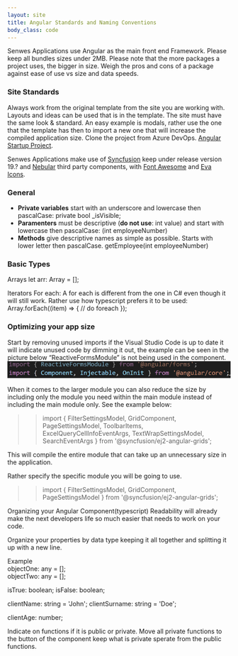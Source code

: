 ```yaml
---
layout: site
title: Angular Standards and Naming Conventions
body_class: code
---
```


Senwes Applications use Angular as the main front end Framework.
Please keep all bundles sizes under 2MB. Please note that the more packages a project uses, the bigger in size. Weigh the pros and cons of a package against ease of use vs size and data speeds. 

### Site Standards
Always work from the original template from the site you are working with. Layouts and ideas can be used that is in the template. The site must have the same look & standard. An easy example is modals, rather use the one that the template has then to import a new one that will increase the compiled application size. Clone the project from Azure DevOps.
[Angular Startup Project](https://senwes.visualstudio.com/Applications/_git/Applications?path=/AngularStartupProject).

Senwes Applications make use of [Syncfusion](https://ej2.syncfusion.com/angular/documentation/introduction/) keep under release version 19.? and [Nebular](https://akveo.github.io/nebular/docs/getting-started/what-is-nebular#what-is-nebular) third party components, with [Font Awesome](https://fontawesome.com/v4/) and [Eva Icons](https://akveo.github.io/eva-icons/#/).

### General
* <b>Private variables</b> start with an underscore and lowercase then pascalCase: private bool _isVisible;
* <b>Paramenters</b> must be descriptive (<b>do not use</b>: int value) and start with lowercase then pascalCase: (int employeeNumber)
* <b>Methods</b> give descriptive names as simple as possible. Starts with lower letter then pascalCase. getEmployee(int employeeNumber)

### Basic Types
Arrays
let arr: Array<type> = [];

Iterators
For each:
A for each is different from the one in C# even though it will still work. Rather use how typescript prefers it to be used:
Array.forEach((item) => {
// do foreach
});

### Optimizing your app size

Start by removing unused imports if the Visual Studio Code is up to date it will indicate unused code by dimming it out, the example can be seen in the picture below “ReactiveFormsModule” is not being used in the component.
![image info](../images/agular-references.png)

When it comes to the larger module you can also reduce the size by including only the module you need within the main module instead of including the main module only. See the example below:<br />
>> import { FilterSettingsModel, GridComponent, PageSettingsModel, ToolbarItems, ExcelQueryCellInfoEventArgs, TextWrapSettingsModel, SearchEventArgs } from '@syncfusion/ej2-angular-grids';

This will compile the entire module that can take up an unnecessary size in the application.

Rather specify the specific module you will be going to use.
>> import { FilterSettingsModel, GridComponent, PageSettingsModel } from '@syncfusion/ej2-angular-grids';

Organizing your Angular Component(typescript)
Readability will already make the next developers life so much easier that needs to work on your code.

Organize your properties by data type keeping it all together and splitting it up with a new line.

Example<br />
objectOne: any = [];<br />
objectTwo: any  = [];

isTrue: boolean;
isFalse: boolean;

clientName: string = 'John';
clientSurname: string = 'Doe';

clientAge: number;

Indicate on functions if it is public or private. Move all private functions to the button of the component keep what is private sperate from the public functions.
